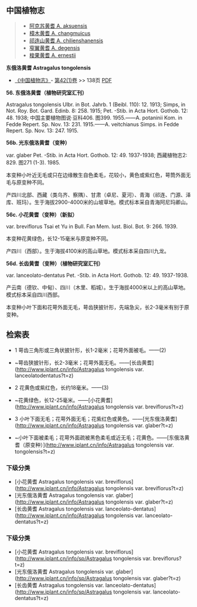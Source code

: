 

## 中国植物志

> * [阿克苏黄耆  A.  aksuensis](Astragalus-aksuensis-阿克苏黄耆.md)
> * [樟木黄耆  A.  changmuicus](Astragalus-changmuicus-樟木黄耆.md)
> * [祁连山黄耆  A.  chilienshanensis](Astragalus-chilienshanensis-祁连山黄耆.md)
> * [窄翼黄耆  A.  degensis](Astragalus-degensis-窄翼黄耆.md)
> * [梭果黄耆  A.  ernestii](Astragalus-ernestii-梭果黄耆.md)


**东俄洛黄耆 Astragalus tongolensis**

* [《中国植物志》](http://www.iplant.cn/frps)- [第42(1)卷](http://www.iplant.cn/frps/vol/42(1)) >> 138页 [PDF](http://www.iplant.cn/frps/pdf/42(1)/138.pdf)


**56. 东俄洛黄耆（植物研究室汇刊）**

Astragalus tongolensis Ulbr. in Bot. Jahrb. 1 (Beibl. 110): 12. 1913; Simps, in Not. Roy. Bot. Gard. Edinb. 8: 258. 1915; Pet. -Stib. in Acta Hort. Gothob. 12: 48. 1938; 中国主要植物图说·豆科406. 图399. 1955.——A. potaninii Kom. in Fedde Repert. Sp. Nov. 13: 231. 1915.——A. veitchianus Simps. in Fedde Repert. Sp. Nov. 13: 247. 1915.

**56b. 光东俄洛黄耆（变种）**

var. glaber Pet. -Stib. in Acta Hort. Gothob. 12: 49. 1937-1938; 西藏植物志2: 829. 图271 (1-3). 1985.

本变种小叶近无毛或只在边缘散生自色柔毛，花较小，黄色或紫红色，萼筒外面无毛与原变种不同。

产四川北部、西藏（类乌齐、察隅）、甘肃（卓尼、夏河）、青海（祁连、门源、泽库、班玛）。生于海拔2900-4000米的山坡草地。模式标本采自青海阿尼玛卿山。

**56c. 小花黄耆（变种）（新拟）**

var. breviflorus Tsai et Yu in Bull. Fan Mem. Iust. Biol. Bot. 9: 266. 1939.

本变种花黄绿色，长12-15毫米与原变种不同。

产四川（西部）。生于海拔4100米的高山草地。模式标本采自四川九龙。

**56d. 长齿黄耆（变种）（植物研究室汇刊）**

var. lanceolato-dentatus Pet. -Stib. in Acta Hort. Gothob. 12: 49. 1937-1938.

产云南（德钦、中甸）、四川（木里、稻城）。生于海拔4000米以上的高山草地。模式标本采自四川西部。

本变种小叶下面和花萼外面无毛，萼齿狭披针形，先端急尖，长2-3毫米有别于原变种。

## 检索表

* 1 萼齿三角形或三角状披针形，长1-2毫米；花萼外面被毛。——(2)
* ~萼齿狭披针形，长2-3毫米；花萼外面无毛。——[长齿黄耆](http://www.iplant.cn/info/Astragalus tongolensis var. lanceolatodentatus?t=z)


* 2 花黄色或紫红色，长约18毫米。——(3)
* ~花黄绿色，长12-25毫米。——[小花黄耆](http://www.iplant.cn/info/Astragalus tongolensis var. breviflorus?t=z)


* 3 小叶下面无毛；花萼外面无毛；花紫红色或黄色。——[光东俄洛黄耆](http://www.iplant.cn/info/Astragalus tongolensis var. glaber?t=z)

* ~小叶下面被柔毛；花萼外面疏被黑色柔毛或近无毛；花黄色。——[东俄洛黄耆（原变种）](http://www.iplant.cn/info/Astragalus tongolensis var. tongolensis?t=z)

### 下级分类
* [小花黄耆  Astragalus tongolensis var. breviflorus](http://www.iplant.cn/info/Astragalus tongolensis var. breviflorus?t=z)
* [光东俄洛黄耆  Astragalus tongolensis var. glaber](http://www.iplant.cn/info/Astragalus tongolensis var. glaber?t=z)
* [长齿黄耆  Astragalus tongolensis var. lanceolato-dentatus](http://www.iplant.cn/info/Astragalus tongolensis var. lanceolato-dentatus?t=z)

### 下级分类
* [小花黄耆  Astragalus tongolensis var. breviflorus](http://www.iplant.cn/info/sp/Astragalus tongolensis var. breviflorus?t=z)
* [光东俄洛黄耆  Astragalus tongolensis var. glaber](http://www.iplant.cn/info/sp/Astragalus tongolensis var. glaber?t=z)
* [长齿黄耆  Astragalus tongolensis var. lanceolato-dentatus](http://www.iplant.cn/info/sp/Astragalus tongolensis var. lanceolato-dentatus?t=z)

